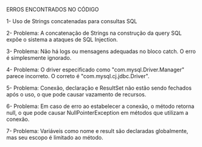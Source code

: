 ERROS ENCONTRADOS NO CÓDIGO

1- Uso de Strings concatenadas para consultas SQL

2- Problema: A concatenação de Strings na construção da query SQL expõe o sistema a ataques de SQL Injection.

3- Problema: Não há logs ou mensagens adequadas no bloco catch. O erro é simplesmente ignorado.

4- Problema: O driver especificado como "com.mysql.Driver.Manager" parece incorreto. O correto é "com.mysql.cj.jdbc.Driver".

5- Problema: Conexão, declaração e ResultSet não estão sendo fechados após o uso, o que pode causar vazamento de recursos.

6- Problema: Em caso de erro ao estabelecer a conexão, o método retorna null, o que pode causar NullPointerException em métodos que utilizam a conexão.

7- Problema: Variáveis como nome e result são declaradas globalmente, mas seu escopo é limitado ao método.
